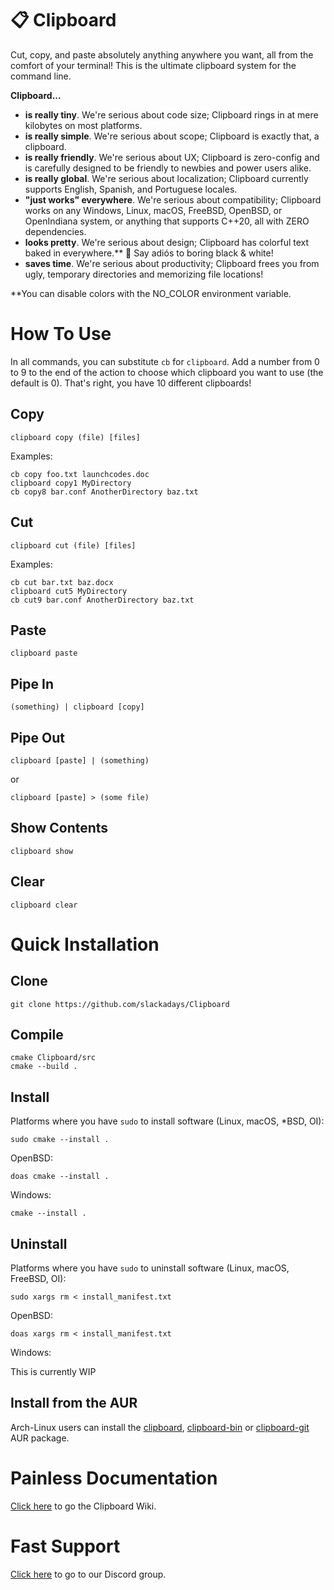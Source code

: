 # 📋 Clipboard 
Cut, copy, and paste absolutely anything anywhere you want, all from the comfort of your terminal! This is the ultimate clipboard system for the command line.

**Clipboard...**
- **is really tiny**. We're serious about code size; Clipboard rings in at mere kilobytes on most platforms.
- **is really simple**. We're serious about scope; Clipboard is exactly that, a clipboard.
- **is really friendly**. We're serious about UX; Clipboard is zero-config and is carefully designed to be friendly to newbies and power users alike.
- **is really global**. We're serious about localization; Clipboard currently supports English, Spanish, and Portuguese locales.
- **"just works" everywhere**. We're serious about compatibility; Clipboard works on any Windows, Linux, macOS, FreeBSD, OpenBSD, or OpenIndiana system, or anything that supports C++20, all with ZERO dependencies.
- **looks pretty**. We're serious about design; Clipboard has colorful text baked in everywhere.** 🌈 Say adiós to boring black & white!
- **saves time**. We're serious about productivity; Clipboard frees you from ugly, temporary directories and memorizing file locations!

**You can disable colors with the NO_COLOR environment variable.

# How To Use

In all commands, you can substitute `cb` for `clipboard`. 
Add a number from 0 to 9 to the end of the action to choose which clipboard you want to use (the default is 0). 
That's right, you have 10 different clipboards!

## Copy
`clipboard copy (file) [files]`

Examples:

```
cb copy foo.txt launchcodes.doc
clipboard copy1 MyDirectory
cb copy8 bar.conf AnotherDirectory baz.txt
```
## Cut
`clipboard cut (file) [files]`

Examples:

```
cb cut bar.txt baz.docx
clipboard cut5 MyDirectory
cb cut9 bar.conf AnotherDirectory baz.txt
```
## Paste
`clipboard paste`

## Pipe In

`(something) | clipboard [copy]`

## Pipe Out

`clipboard [paste] | (something)`

or

`clipboard [paste] > (some file)`

## Show Contents
`clipboard show`

## Clear
`clipboard clear`

# Quick Installation
## Clone
```
git clone https://github.com/slackadays/Clipboard
```
## Compile

```
cmake Clipboard/src
cmake --build .
```
## Install
Platforms where you have `sudo` to install software (Linux, macOS, *BSD, OI):
```
sudo cmake --install .
```
OpenBSD:
```
doas cmake --install .
```
Windows:
```
cmake --install .
```

## Uninstall
Platforms where you have `sudo` to uninstall software (Linux, macOS, FreeBSD, OI):
```
sudo xargs rm < install_manifest.txt
```
OpenBSD:
```
doas xargs rm < install_manifest.txt
```
Windows:

This is currently WIP

## Install from the AUR

Arch-Linux users can install the [clipboard](https://aur.archlinux.org/packages/clipboard), [clipboard-bin](https://aur.archlinux.org/packages/clipboard-bin) or [clipboard-git](https://aur.archlinux.org/packages/clipboard-git) AUR package.

# Painless Documentation 

[Click here](https://github.com/Slackadays/Clipboard/wiki) to go the Clipboard Wiki.

# Fast Support

[Click here](https://discord.gg/J6asnc3pEG) to go to our Discord group.
